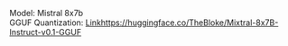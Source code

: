 Model: Mistral 8x7b <br> 
GGUF Quantization: [Link](https://huggingface.co/TheBloke/Mixtral-8x7B-Instruct-v0.1-GGUF)https://huggingface.co/TheBloke/Mixtral-8x7B-Instruct-v0.1-GGUF
